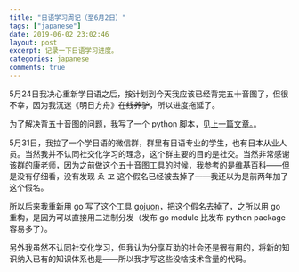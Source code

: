 ```yaml
---
title: "日语学习周记（至6月2日）"
tags: ["japanese"]
date: 2019-06-02 23:02:46
layout: post
excerpt: 记录一下日语学习进度。
categories: japanese
comments: true
---
```


5月24日我决心重新学日语之后，按计划到今天我应该已经背完五十音图了，但很不幸，因为我沉迷《明日方舟》<del>在线养驴</del>，所以进度拖延了。

为了解决背五十音图的问题，我写了一个 python 脚本，见[上一篇文章。](https://zhangyet.github.io/archivers/learning-japanese)。

5月31日，我拉了一个学日语的微信群，群里有日语专业的学生，也有日本从业人员。当然我并不认同社交化学习的理念，这个群主要的目的是社交。当然非常感谢该群的康老师，因为之前做这个五十音图工具的时候，我参考的是维基百科——但是没有仔细看，没有发现 ゑ ヱ 这个假名已经被去掉了——我还以为是前两年加了这个假名。

所以后来我重新用 go 写了这个工具 [gojuon](https://github.com/ZhangYet/gojuon)，把这个假名去掉了，之所以用 go 重构，是因为可以直接用二进制分发（发布 go module 比发布 python package 容易多了）。

另外我虽然不认同社交化学习，但我认为分享互助的社会还是很有用的，将新的知识纳入已有的知识体系也是——所以我才写这些没啥技术含量的代码。
